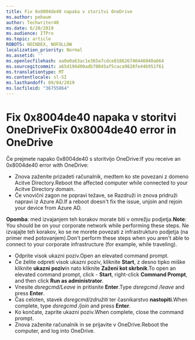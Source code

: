 ```yaml
---
title: Fix 0x8004de40 napaka v storitvi OneDrive
ms.author: pebaum
author: Techwriter40
ms.date: 6/20/2019
ms.audience: ITPro
ms.topic: article
ROBOTS: NOINDEX, NOFOLLOW
localization_priority: Normal
ms.assetid: ''
ms.openlocfilehash: aa0e0a63ac1e365a7cdce018626740446040a664
ms.sourcegitcommit: a65d196d00adb70045af5caca9828fe44b951f61
ms.translationtype: MT
ms.contentlocale: sl-SI
ms.lasthandoff: 09/04/2019
ms.locfileid: "36755864"
---
```

# <a name="fix-0x8004de40-error-in-onedrive"></a><span data-ttu-id="ce3a7-102">Fix 0x8004de40 napaka v storitvi OneDrive</span><span class="sxs-lookup"><span data-stu-id="ce3a7-102">Fix 0x8004de40 error in OneDrive</span></span>

<span data-ttu-id="ce3a7-103">Če prejmete napako 0x8004de40 s storitvijo OneDrive:</span><span class="sxs-lookup"><span data-stu-id="ce3a7-103">If you receive an 0x8004de40 error with OneDrive:</span></span>

- <span data-ttu-id="ce3a7-104">Znova zaženite prizadeti računalnik, medtem ko ste povezani z domeno Acitve Directory.</span><span class="sxs-lookup"><span data-stu-id="ce3a7-104">Reboot the affected computer while connected to your Acitve Directory domain.</span></span>
- <span data-ttu-id="ce3a7-105">Če vnovični zagon ne popravi težave, se Razdruži in znova pridruži napravi iz Azure AD.</span><span class="sxs-lookup"><span data-stu-id="ce3a7-105">If a reboot doesn't fix the issue, unjoin and rejoin your device from Azure AD.</span></span> 

<span data-ttu-id="ce3a7-106">**Opomba**: med izvajanjem teh korakov morate biti v omrežju podjetja.</span><span class="sxs-lookup"><span data-stu-id="ce3a7-106">**Note**: You should be on your corporate network while performing these steps.</span></span> <span data-ttu-id="ce3a7-107">Ne izvajajte teh korakov, ko se ne morete povezati z infrastrukturo podjetja (na primer med potovanjem).</span><span class="sxs-lookup"><span data-stu-id="ce3a7-107">Don't perform these steps when you aren't able to connect to your corporate infrastructure (for example, while traveling).</span></span> 

- <span data-ttu-id="ce3a7-108">Odprite visok ukazni poziv.</span><span class="sxs-lookup"><span data-stu-id="ce3a7-108">Open an elevated command prompt.</span></span> 
- <span data-ttu-id="ce3a7-109">Če želite odpreti visok ukazni poziv, kliknite **Start**, z desno tipko miške kliknite **ukazni poziv**in nato kliknite **Zaženi kot skrbnik**.</span><span class="sxs-lookup"><span data-stu-id="ce3a7-109">To open an elevated command prompt, click - **Start**, right-click **Command Prompt**, and then click **Run as administrator**.</span></span>
- <span data-ttu-id="ce3a7-110">Vnesite *dsregcmd/Leave* in pritisnite **Enter**.</span><span class="sxs-lookup"><span data-stu-id="ce3a7-110">Type *dsregcmd /leave* and press **Enter**.</span></span>
- <span data-ttu-id="ce3a7-111">Čas celoten, stavek *dsregcmd/združiti* ter časnikarstvo **nastopiti**.</span><span class="sxs-lookup"><span data-stu-id="ce3a7-111">When complete, type *dsregcmd /join* and press **Enter**.</span></span>
- <span data-ttu-id="ce3a7-112">Ko končate, zaprite ukazni poziv.</span><span class="sxs-lookup"><span data-stu-id="ce3a7-112">When complete, close the command prompt.</span></span>
- <span data-ttu-id="ce3a7-113">Znova zaženite računalnik in se prijavite v OneDrive.</span><span class="sxs-lookup"><span data-stu-id="ce3a7-113">Reboot the computer, and log into OneDrive.</span></span>